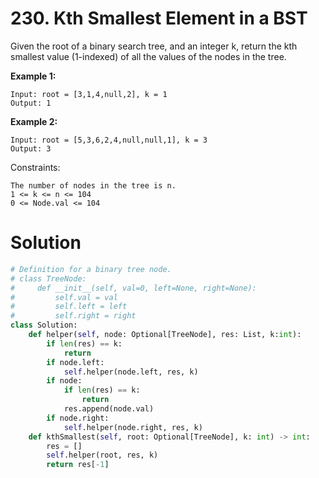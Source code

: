 # 230. Kth Smallest Element in a BST

Given the root of a binary search tree, and an integer k, return the kth smallest value (1-indexed) of all the values of the nodes in the tree.

**Example 1:**

```
Input: root = [3,1,4,null,2], k = 1
Output: 1
```

**Example 2:**

```
Input: root = [5,3,6,2,4,null,null,1], k = 3
Output: 3
```

Constraints:

    The number of nodes in the tree is n.
    1 <= k <= n <= 104
    0 <= Node.val <= 104


# Solution

```python
# Definition for a binary tree node.
# class TreeNode:
#     def __init__(self, val=0, left=None, right=None):
#         self.val = val
#         self.left = left
#         self.right = right
class Solution:
    def helper(self, node: Optional[TreeNode], res: List, k:int):
        if len(res) == k:
            return
        if node.left:
            self.helper(node.left, res, k)
        if node:
            if len(res) == k:
                return
            res.append(node.val)
        if node.right:
            self.helper(node.right, res, k)
    def kthSmallest(self, root: Optional[TreeNode], k: int) -> int:
        res = []
        self.helper(root, res, k)
        return res[-1]
```
